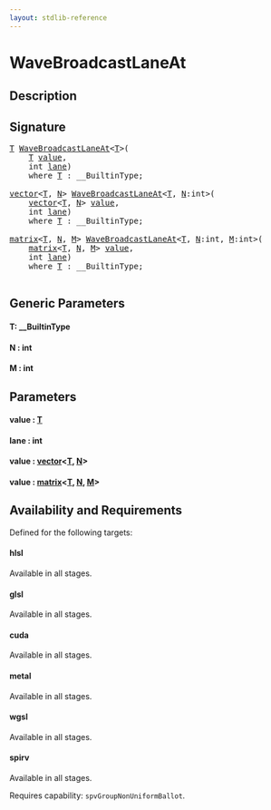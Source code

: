 ```yaml
---
layout: stdlib-reference
---
```


# WaveBroadcastLaneAt

## Description





## Signature 

<pre>
<a href="wavebroadcastlaneat-04dh.html#typeparam-T" class="code_type">T</a> <a href="wavebroadcastlaneat-04dh.html">WaveBroadcastLaneAt</a>&lt;<a href="wavebroadcastlaneat-04dh.html#typeparam-T" class="code_type">T</a>&gt;(
    <a href="wavebroadcastlaneat-04dh.html#typeparam-T" class="code_type">T</a> <a href="wavebroadcastlaneat-04dh.html#decl-value" class="code_param">value</a>,
    <span class="code_keyword">int</span> <a href="wavebroadcastlaneat-04dh.html#decl-lane" class="code_param">lane</a>)
    <span class='code_keyword'>where</span> <a href="wavebroadcastlaneat-04dh.html#typeparam-T" class="code_type">T</a> : __BuiltinType;

<a href="../types/vector/index.html" class="code_type">vector</a>&lt;<a href="wavebroadcastlaneat-04dh.html#typeparam-T" class="code_type">T</a>, <a href="wavebroadcastlaneat-04dh.html#decl-N" class="code_var">N</a>&gt; <a href="wavebroadcastlaneat-04dh.html">WaveBroadcastLaneAt</a>&lt;<a href="wavebroadcastlaneat-04dh.html#typeparam-T" class="code_type">T</a>, <a href="wavebroadcastlaneat-04dh.html#decl-N" class="code_var">N</a>:<span class="code_keyword">int</span>&gt;(
    <a href="../types/vector/index.html" class="code_type">vector</a>&lt;<a href="wavebroadcastlaneat-04dh.html#typeparam-T" class="code_type">T</a>, <a href="wavebroadcastlaneat-04dh.html#decl-N" class="code_var">N</a>&gt; <a href="wavebroadcastlaneat-04dh.html#decl-value" class="code_param">value</a>,
    <span class="code_keyword">int</span> <a href="wavebroadcastlaneat-04dh.html#decl-lane" class="code_param">lane</a>)
    <span class='code_keyword'>where</span> <a href="wavebroadcastlaneat-04dh.html#typeparam-T" class="code_type">T</a> : __BuiltinType;

<a href="../types/matrix/index.html" class="code_type">matrix</a>&lt;<a href="wavebroadcastlaneat-04dh.html#typeparam-T" class="code_type">T</a>, <a href="wavebroadcastlaneat-04dh.html#decl-N" class="code_var">N</a>, <a href="wavebroadcastlaneat-04dh.html#decl-M" class="code_var">M</a>&gt; <a href="wavebroadcastlaneat-04dh.html">WaveBroadcastLaneAt</a>&lt;<a href="wavebroadcastlaneat-04dh.html#typeparam-T" class="code_type">T</a>, <a href="wavebroadcastlaneat-04dh.html#decl-N" class="code_var">N</a>:<span class="code_keyword">int</span>, <a href="wavebroadcastlaneat-04dh.html#decl-M" class="code_var">M</a>:<span class="code_keyword">int</span>&gt;(
    <a href="../types/matrix/index.html" class="code_type">matrix</a>&lt;<a href="wavebroadcastlaneat-04dh.html#typeparam-T" class="code_type">T</a>, <a href="wavebroadcastlaneat-04dh.html#decl-N" class="code_var">N</a>, <a href="wavebroadcastlaneat-04dh.html#decl-M" class="code_var">M</a>&gt; <a href="wavebroadcastlaneat-04dh.html#decl-value" class="code_param">value</a>,
    <span class="code_keyword">int</span> <a href="wavebroadcastlaneat-04dh.html#decl-lane" class="code_param">lane</a>)
    <span class='code_keyword'>where</span> <a href="wavebroadcastlaneat-04dh.html#typeparam-T" class="code_type">T</a> : __BuiltinType;

</pre>

## Generic Parameters

####  <a id="typeparam-T"></a>T: \_\_BuiltinType
####  <a id="decl-N"></a>N  : int
####  <a id="decl-M"></a>M  : int

## Parameters

####  <a id="decl-value"></a>value  : [T](wavebroadcastlaneat-04dh#typeparam-T)
####  <a id="decl-lane"></a>lane  : int
####  <a id="decl-value"></a>value  : [vector](../types/vector/index)\<[T](../types/vector/index#typeparam-T), [N](../types/vector/index#decl-N)\>
####  <a id="decl-value"></a>value  : [matrix](../types/matrix/index)\<[T](../types/matrix/t-0), [N](../types/matrix/index#decl-N), [M](../types/matrix/index#decl-M)\>

## Availability and Requirements

Defined for the following targets:

#### hlsl
Available in all stages.

#### glsl
Available in all stages.

#### cuda
Available in all stages.

#### metal
Available in all stages.

#### wgsl
Available in all stages.

#### spirv
Available in all stages.

Requires capability: `spvGroupNonUniformBallot`.


